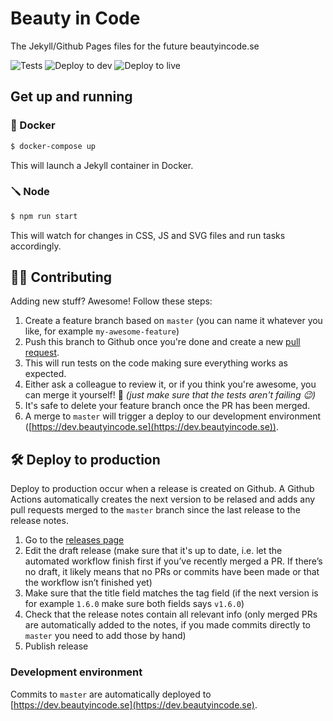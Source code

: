 # Beauty in Code

The Jekyll/Github Pages files for the future beautyincode.se

![Tests](https://github.com/LivingIT/beautyincode.se/workflows/Tests/badge.svg) ![Deploy to dev](https://github.com/LivingIT/beautyincode.se/workflows/Deploy%20to%20dev/badge.svg) ![Deploy to live](https://github.com/LivingIT/beautyincode.se/workflows/Deploy%20to%20live/badge.svg)

## Get up and running

### 🐳 Docker

~~~bash
$ docker-compose up
~~~

This will launch a Jekyll container in Docker.

### 🪛 Node

~~~bash
$ npm run start
~~~

This will watch for changes in CSS, JS and SVG files and run tasks accordingly.

## 👩‍💻 Contributing

Adding new stuff? Awesome! Follow these steps:

1. Create a feature branch based on `master` (you can name it whatever you like, for example `my-awesome-feature`)
2. Push this branch to Github once you're done and create a new [pull request](https://github.com/LivingIT/beautyincode.se/pulls).
3. This will run tests on the code making sure everything works as expected.
4. Either ask a colleague to review it, or if you think you're awesome, you can merge it yourself! 💪 _(just make sure that the tests aren't failing 😉)_
5. It's safe to delete your feature branch once the PR has been merged.
6. A merge to `master` will trigger a deploy to our development environment ([https://dev.beautyincode.se](https://dev.beautyincode.se)).

## 🛠 Deploy to production

Deploy to production occur when a release is created on Github. A Github Actions automatically creates the next version to be relased and adds any pull requests merged to the `master` branch since the last release to the release notes.

1. Go to the [releases page](https://github.com/LivingIT/beautyincode.se/releases)
2. Edit the draft release (make sure that it's up to date, i.e. let the automated workflow finish first if you’ve recently merged a PR. If there’s no draft, it likely means that no PRs or commits have been made or that the workflow isn’t finished yet)
3. Make sure that the title field matches the tag field (if the next version is for example `1.6.0` make sure both fields says `v1.6.0`)
4. Check that the release notes contain all relevant info (only merged PRs are automatically added to the notes, if you made commits directly to `master` you need to add those by hand)
5. Publish release

### Development environment

Commits to `master` are automatically deployed to [https://dev.beautyincode.se](https://dev.beautyincode.se).
